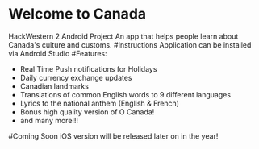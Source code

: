 # Welcome to Canada
HackWestern 2 Android Project
An app that helps people learn about Canada's culture and customs.
#Instructions
Application can be installed via Android Studio
#Features:
* Real Time Push notifications for Holidays
* Daily currency exchange updates
* Canadian landmarks
* Translations of common English words to 9 different languages
* Lyrics to the national anthem (English & French)
* Bonus high quality version of O Canada!
* and many more!!!

#Coming Soon
iOS version will be released later on in the year!



